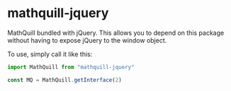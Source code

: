 # mathquill-jquery
MathQuill bundled with jQuery. This allows you to depend on this package without having to expose jQuery to the window object.

To use, simply call it like this:

```js
import MathQuill from "mathquill-jquery"

const MQ = MathQuill.getInterface(2)
```
